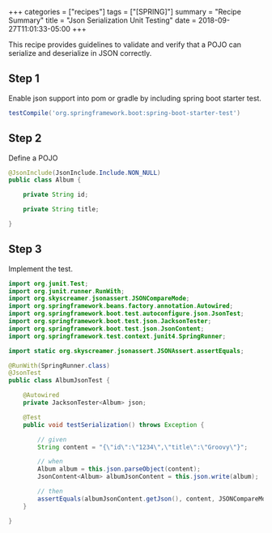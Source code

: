 +++
categories = ["recipes"]
tags = ["[SPRING]"]
summary = "Recipe Summary"
title = "Json Serialization Unit Testing"
date = 2018-09-27T11:01:33-05:00
+++

This recipe provides guidelines to validate and verify that a POJO can serialize and deserialize in JSON correctly.

## Step 1
Enable json support into pom or gradle by including spring boot starter test.
```groovy
testCompile('org.springframework.boot:spring-boot-starter-test')
```

## Step 2
Define a POJO
```java
@JsonInclude(JsonInclude.Include.NON_NULL)
public class Album {

    private String id;

    private String title;

}
```

## Step 3
Implement the test.
```java
import org.junit.Test;
import org.junit.runner.RunWith;
import org.skyscreamer.jsonassert.JSONCompareMode;
import org.springframework.beans.factory.annotation.Autowired;
import org.springframework.boot.test.autoconfigure.json.JsonTest;
import org.springframework.boot.test.json.JacksonTester;
import org.springframework.boot.test.json.JsonContent;
import org.springframework.test.context.junit4.SpringRunner;

import static org.skyscreamer.jsonassert.JSONAssert.assertEquals;

@RunWith(SpringRunner.class)
@JsonTest
public class AlbumJsonTest {

    @Autowired
    private JacksonTester<Album> json;

    @Test
    public void testSerialization() throws Exception {

        // given
        String content = "{\"id\":\"1234\",\"title\":\"Groovy\"}";

        // when
        Album album = this.json.parseObject(content);
        JsonContent<Album> albumJsonContent = this.json.write(album);

        // then
        assertEquals(albumJsonContent.getJson(), content, JSONCompareMode.STRICT);
    }

}
```
